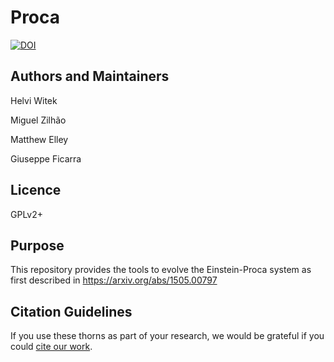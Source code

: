 # Proca

[![DOI](https://zenodo.org/badge/DOI/10.5281/zenodo.3565474.svg)](https://doi.org/10.5281/zenodo.3565474)


## Authors and Maintainers

Helvi Witek

Miguel Zilhão

Matthew Elley

Giuseppe Ficarra


## Licence

GPLv2+


## Purpose

This repository provides the tools to evolve the Einstein-Proca system as first described in https://arxiv.org/abs/1505.00797


## Citation Guidelines

If you use these thorns as part of your research, we would be grateful if you
could [cite our work](https://bitbucket.org/canuda/proca/src/master/manifest/canuda_proca.bib).
